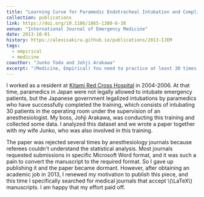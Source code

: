 ```yaml
---
title: "Learning Curve for Paramedic Endotracheal Intubation and Complications"
collection: publications
link: https://doi.org/10.1186/1865-1380-6-38
venue: "International Journal of Emergency Medicine"
date: 2013-10-01
history: https://alexisakira.github.io/publications/2013-IJEM
tags:
  - empirical
  - medicine
coauthor: "Junko Toda and Johji Arakawa"
excerpt: "(Medicine, Empirical) You need to practice at least 30 times to intubate a patient consistently."
---
```


I worked as a resident at [Kitami Red Cross Hospital](https://www.kitami.jrc.or.jp/) in 2004-2006. At that time, paramedics in Japan were not legally allowed to intubate emergency patients, but the Japanese government legalized intubations by paramedics who have successfully completed the training, which consists of intubating 30 patients in the operating room under the supervision of an anesthesiologist. My boss, Johji Arakawa, was conducting this training and collected some data. I analyzed this dataset and we wrote a paper together with my wife Junko, who was also involved in this training.

The paper was rejected several times by anesthesiology journals because referees couldn't understand the statistical analysis. Most journals requested submissions in specific Microsoft Word format, and it was such a pain to convert the manuscript to the required format. So I gave up publishing it and the paper became dormant. However, after obtaining an academic job in 2013, I renewed my motivation to publish this piece, and this time I specifically searched for medical journals that accept \\(\LaTeX\\) manuscripts. I am happy that my effort paid off.